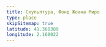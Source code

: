 ```yaml
---
title: Скульптура, Фонд Жоана Миро
type: place
skipSitemap: true
latitude: 41.368389
longitude: 2.160022
---
```

